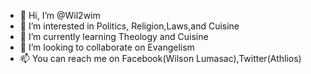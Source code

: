 - 👋 Hi, I’m @Wil2wim
- 👀 I’m interested in Politics, Religion,Laws,and Cuisine
- 🌱 I’m currently learning Theology and Cuisine
- 💞️ I’m looking to collaborate on Evangelism
- 📫 You can reach me on Facebook(Wilson Lumasac),Twitter(Athlios)

<!---
Wil2wim/Wil2wim is a ✨ special ✨ repository because its `README.md` (this file) appears on your GitHub profile.
You can click the Preview link to take a look at your changes.
--->
